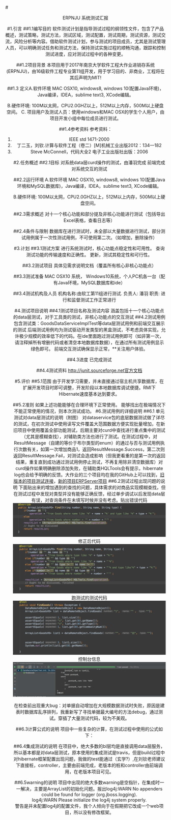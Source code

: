 #<center>ERPNJU 系统测试汇报


#1.引言
##1.1编写目的
软件测试计划是指导测试过程的纲领性文件，包含了产品概述，测试策略，测试方法，测试区域，测试配置，测试周期，测试资源，测试交流，风险分析等内容。借助软件测试计划，参与测试的项目成员，尤其是测试管理人员，可以明确测试任务和测试方法，保持测试实施过程的顺畅沟通，跟踪和控制测试进度，应对测试过程中的各种变更。

##1.2项目背景
本项目用于2017年南京大学软件工程大作业进销存系统(ERPNJU)，由16级软件工程专业第11组开发，用于学习目的、非商业，工程将在其后声明为MIT!

##1.3
定义A.软件环境 MAC OSX10, windows8, windows 10(配置Java环境)，Java编译，IDEA，sublime text3, XCode编辑。

B.硬件环境: 100M以太网，CPU2.0GHZ以上，512M以上内存，500M以上硬盘空间。
C. 项目用户及测试人员：使用windows和MAC OSX的学生个人用户，由项目开发小组中每位成员进行测试。

##1.4参考资料
参考资料：<ol>
<li>IEEE std 1471-2000</li>
<li>丁二玉，刘钦.计算与软件工程（卷二）[M]机械工业出版2012：134—182</li>
<li>Steve McConnell，代码大全2 电子工业出版社出版：2006 

#2.任务概述
##2.1目标
 对系统data层curd操作的测试，由潘羽完成
 前端完成对系统交互的测试
 
##2.2运行环境
A.软件环境 MAC OSX10, windows8, windows 10(配置Java环境和MySQL数据库)，Java编译，IDEA，sublime text3, XCode编辑。

B.硬件环境: 100M以太网，CPU2.0GHZ以上，512M以上内存，500M以上硬盘空间。

##2.3需求概述
对十一个核心功能和部分提及非核心功能进行测试（包括导出Excel表格，查看日志等）

##2.4条件与限制
数据库在进行测试时，未全部以大量数据进行测试，部分测试用例属于一次性测试用例，不可使用第二次。（如增加，删除操作）

#3.计划
##3.1测试方案
进行系统测试时，核心功能点稳定性和可用性。
查询测试功能的传输速度和正确性。
更新，测试其稳定性和可行性。

##3.2测试项目
具体见需求说明文档（覆盖所有核心非核心功能点）

##3.3测试准备
MAC OSX10 系统， Windows10系统，个人PC机各一台（配有Java环境，MySQL数据库和ide）

##3.4测试机构及人员
机构名称:由软工第11组进行测试.
负责人: 潘羽
职责: 进行和监督测试工作正常进行

#4.测试项目说明
##4.1测试项目名称及测试内容
涵盖包括十一个核心功能点的data层测试，对于工具类的测试，非核心功能点的交互测试
##4.2测试用例
包含测试类：GoodsDataServiceImplTest等data层测试用例和前端交互展示的测试
后端测试用例均为测试驱动开发类型的黑盒测试，不考虑具体实现，允许极少规模的效率低下的代码。在ide里面跑过测试用例即可（如非第一次，请注释掉所有增删代码或者清空本地数据库数据），在通过所有测试用例显示绿色即可。
前端交互测试确保显示正常，**关注用户体验。

##4.3进度
已完成测试

##4.4测试资料
http://junit.sourceforge.net官方文档

#5.评价
##5.1范围
由于开发学习需要，并未直接通过宿主机共享数据库，在扩展开发项目时即可调整，开发阶段以本地数据库调试便捷。RMI下Hibernate速度基本达到要求。

##5.2准则
 如果上述功能能够在合理环境下正常使用。
 能够找出在极端情况下不能正常使用的情况，则本次测试成功。
#6.测试用例的详细说明
##6.1 单元测试对data层测试的说明（附图）
对dataservice包的底层数据测试做了详尽的测试，在初次测试中使用读写文件覆盖大范围数据方便实现批量增加，在新旧项目中使用覆盖全部功能测试，后期主要对curd中查找进行重点集中的测试（尤其是模糊查找），对辅助类方法也进行了测试。在测试过程中，对ResultMessage（自建的等价于布尔类型的enum）的通过与否与测试用例执行次数有关，如第一次增加商品1，返回ResultMessage.Success，第二次则返回ResultMessage.Fail，对测试会造成影响（但我更看重的是第一次的返回结果，重复直到成功通过测试用例停止测试，不再复用除非清空数据库）对curd操作如果明确删除添加失败，在辅助类HQLTools会有提示，hibernate log也会给予明确的反馈。大作业的三个项目均在我的GitHub上可以找到，<a href="https://github.com/Pypy233/Software-Engineering-Team-Work2/tree/master/src/test">旧版本的项目测试连接</a>，<a href="https://github.com/Pypy233/ERPServer/tree/master/src/test/java">新的项目ERPServer项目</a>
##6.2测试过程出现问题的说明
下面贴出来的增加遇到的查找的问题，具体需求的对商品实现模糊查找，但在测试过程中发现对类型并没有能够正确反馈，经过单步调试以后发现data层有误，对查询条件在未填写时候并没有考虑。贴出错误代码![](测试图片/问题代码.png)
修正后代码![](测试图片/solved.png)
跑测试的测试代码![](测试图片/test.png)
控制台信息![](测试图片/1_console.png)

在检查前出现重大bug：对单据自动增加在大规模数据测试时失败，原因是建表时数据库乱序排列，我重新写了寻找单据最大编号的方法debug，通过测试。穿插了大量测试代码，较为不美观。

##6.3计算公式的说明
项目中一些复杂的计算，在测试过程中使用的公式如下：


##6.4集成测试的说明
在项目中，绝大多数的bl层均是直接调用data层服务，所以基本都是对data层测试，原本使用的集成测试是travis，但是build过程中对hibernate框架配置出现问题，我做的test能通过（玄学?）,在刘钦老师建议下直接桩，controller，主要由前端完成，老版本的桩和controller由前端调用，在老版本项目可见。

##6.5warning的说明
项目中出现的绝大多数warning是空指针，在集成时一一解决，主要是ArrayList的初始化问题。报出log4j:WARN No appenders could be found for logger (org.jboss.logging).<br>
log4j:WARN Please initialize the log4j system properly.<br>
警告是并未配置log4j的配置文件，我个人倾向于在假期把它改成一个web项目，所以没有修改框架。


